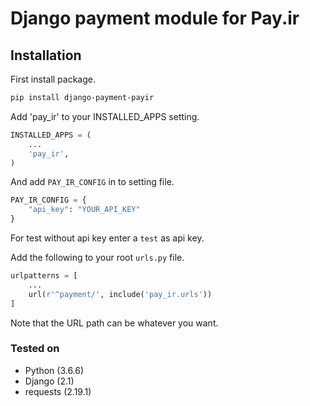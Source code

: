 # Django payment module for Pay.ir

## Installation

First install package.

```bash
pip install django-payment-payir
```

Add 'pay_ir' to your INSTALLED_APPS setting.

```python
INSTALLED_APPS = (
    ...
    'pay_ir',
)
```

And add `PAY_IR_CONFIG` in to setting file.

```python
PAY_IR_CONFIG = {
    "api_key": "YOUR_API_KEY"
}
```

For test without api key enter a `test` as api key.

Add the following to your root `urls.py` file.

```python
urlpatterns = [
    ...
    url(r'^payment/', include('pay_ir.urls'))
]
```

Note that the URL path can be whatever you want.

### Tested on

- Python (3.6.6)
- Django (2.1)
- requests (2.19.1)
